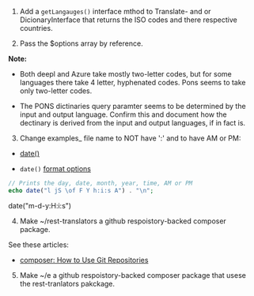 1. Add a `getLangauges()` interface mthod to Translate- and or DicionaryInterface that returns the ISO codes and there respective countries.

2. Pass the $options array by reference.
   

**Note:**

- Both deepl and Azure take mostly two-letter codes, but for some languages there take 4 letter, hyphenated codes. Pons seems to take only two-letter codes.

- The PONS dictinaries query paramter seems to be determined by the input and output language. Confirm this and document how the dectinary is derived from the input and output languages, if in fact is.

3.  Change examples_ file name to NOT have ':' and to have AM or PM:

- [date()](https://www.php.net/manual/en/function.date.php)

- `date()` [format options](https://www.w3schools.com/php/func_date_date.asp)

```php
// Prints the day, date, month, year, time, AM or PM
echo date("l jS \of F Y h:i:s A") . "\n";
```
date("m-d-y:H:i:s")

4. Make ~/rest-translators a github respoistory-backed composer package.

See these articles:

- [composer: How to Use Git Repositories](https://www.daggerhartlab.com/composer-how-to-use-git-repositories/)

5. Make ~/e a github respoistory-backed composer package that usese the rest-tranlators pakckage.
